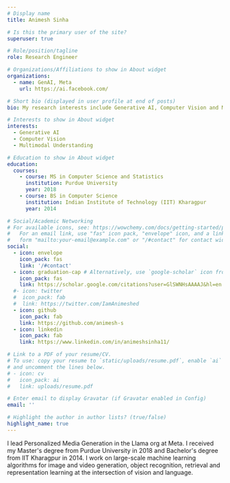 ```yaml
---
# Display name
title: Animesh Sinha

# Is this the primary user of the site?
superuser: true

# Role/position/tagline
role: Research Engineer

# Organizations/Affiliations to show in About widget
organizations:
  - name: GenAI, Meta
    url: https://ai.facebook.com/

# Short bio (displayed in user profile at end of posts)
bio: My research interests include Generative AI, Computer Vision and Multimodal Understanding.

# Interests to show in About widget
interests:
  - Generative AI
  - Computer Vision
  - Multimodal Understanding

# Education to show in About widget
education:
  courses:
    - course: MS in Computer Science and Statistics
      institution: Purdue University
      year: 2018
    - course: BS in Computer Science
      institution: Indian Institute of Technology (IIT) Kharagpur
      year: 2014

# Social/Academic Networking
# For available icons, see: https://wowchemy.com/docs/getting-started/page-builder/#icons
#   For an email link, use "fas" icon pack, "envelope" icon, and a link in the
#   form "mailto:your-email@example.com" or "/#contact" for contact widget.
social:
  - icon: envelope
    icon_pack: fas
    link: '/#contact'
  - icon: graduation-cap # Alternatively, use `google-scholar` icon from `ai` icon pack
    icon_pack: fas
    link: https://scholar.google.com/citations?user=GlSWNHsAAAAJ&hl=en
  #- icon: twitter
  #  icon_pack: fab
  #  link: https://twitter.com/IamAnimeshed
  - icon: github
    icon_pack: fab
    link: https://github.com/animesh-s
  - icon: linkedin
    icon_pack: fab
    link: https://www.linkedin.com/in/animeshsinha11/

# Link to a PDF of your resume/CV.
# To use: copy your resume to `static/uploads/resume.pdf`, enable `ai` icons in `params.toml`,
# and uncomment the lines below.
# - icon: cv
#   icon_pack: ai
#   link: uploads/resume.pdf

# Enter email to display Gravatar (if Gravatar enabled in Config)
email: ''

# Highlight the author in author lists? (true/false)
highlight_name: true
---
```


I lead Personalized Media Generation in the Llama org at Meta. I received my Master's degree from Purdue University in 2018 and Bachelor's degree from IIT Kharagpur in 2014. I work on large-scale machine learning algorithms for image and video generation, object recognition, retrieval and representation learning at the intersection of vision and language.
